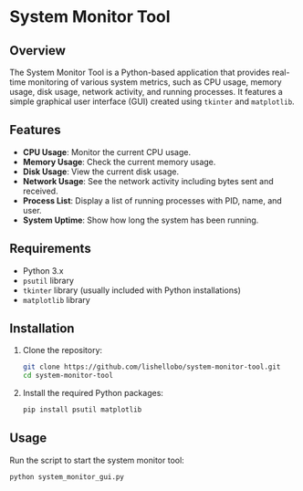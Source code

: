 # System Monitor Tool

## Overview

The System Monitor Tool is a Python-based application that provides real-time monitoring of various system metrics, such as CPU usage, memory usage, disk usage, network activity, and running processes. It features a simple graphical user interface (GUI) created using `tkinter` and `matplotlib`.

## Features

- **CPU Usage**: Monitor the current CPU usage.
- **Memory Usage**: Check the current memory usage.
- **Disk Usage**: View the current disk usage.
- **Network Usage**: See the network activity including bytes sent and received.
- **Process List**: Display a list of running processes with PID, name, and user.
- **System Uptime**: Show how long the system has been running.

## Requirements

- Python 3.x
- `psutil` library
- `tkinter` library (usually included with Python installations)
- `matplotlib` library

## Installation

1. Clone the repository:
    ```bash
    git clone https://github.com/lishellobo/system-monitor-tool.git
    cd system-monitor-tool
    ```

2. Install the required Python packages:
    ```bash
    pip install psutil matplotlib
    ```

## Usage

Run the script to start the system monitor tool:
```bash
python system_monitor_gui.py
